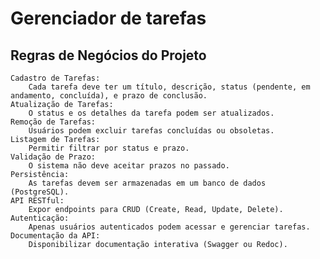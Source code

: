 # Gerenciador de tarefas

## Regras de Negócios do Projeto

    Cadastro de Tarefas:
        Cada tarefa deve ter um título, descrição, status (pendente, em andamento, concluída), e prazo de conclusão.
    Atualização de Tarefas:
        O status e os detalhes da tarefa podem ser atualizados.
    Remoção de Tarefas:
        Usuários podem excluir tarefas concluídas ou obsoletas.
    Listagem de Tarefas:
        Permitir filtrar por status e prazo.
    Validação de Prazo:
        O sistema não deve aceitar prazos no passado.
    Persistência:
        As tarefas devem ser armazenadas em um banco de dados (PostgreSQL).
    API RESTful:
        Expor endpoints para CRUD (Create, Read, Update, Delete).
    Autenticação:
        Apenas usuários autenticados podem acessar e gerenciar tarefas.
    Documentação da API:
        Disponibilizar documentação interativa (Swagger ou Redoc).
